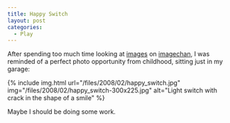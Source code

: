 ```yaml
---
title: Happy Switch
layout: post
categories:
  - Play
---
```

After spending too much time looking at [images](http://imagechan.com/img/4093/) on [imagechan](http://imagechan.com/img/4062/), I was reminded of a perfect photo opportunity from childhood, sitting just in my garage:

{% include img.html url="/files/2008/02/happy_switch.jpg" img="/files/2008/02/happy_switch-300x225.jpg" alt="Light switch with crack in the shape of a smile" %}

Maybe I should be doing some work.

